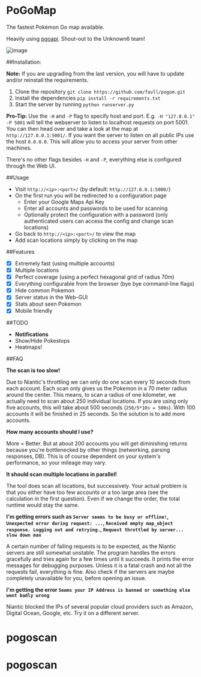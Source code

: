 # PoGoMap
The fastest Pokémon Go map available.

Heavily using [pgoapi](https://github.com/keyphact/pgoapi). Shout-out to the Unknown6 team!

![image](https://cloud.githubusercontent.com/assets/1723176/17482369/bf3df2b2-5d81-11e6-904e-edfd496702dc.png)

##Installation:

**Note:** If you are upgrading from the last version, you will have to update and/or reinstall the requirements.

1. Clone the repository `git clone https://github.com/favll/pogom.git`
2. Install the dependencies `pip install -r requirements.txt`
3. Start the server by running `python runserver.py`

**Pro-Tip:** Use the `-H` and `-P` flag to specify host and port. E.g. `-H "127.0.0.1" -P 5001` will tell the webserver to listen to localhost requests on port 5001. You can then head over and take a look at the map at `http://127.0.0.1:5001/`. If you want the server to listen on all public IPs use the host `0.0.0.0`. This will allow you to access your server from other machines.

There's no other flags besides  `-H` and `-P`, everything else is configured through the Web UI.

##Usage

 - Visit `http://<ip>:<port>/` (by default: `http://127.0.0.1:5000/`)
 - On the first run you will be redirected to a configuration page
   - Enter your Google Maps Api Key
   - Enter all accounts and passwords to be used for scanning
   - Optionally protect the configuration with a password (only authenticated users can access the config and change scan locations)
 - Go back to `http://<ip>:<port>/` to view the map
 - Add scan locations simply by clicking on the map

##Features
- [x] Extremely fast (using multiple accounts)
- [x] Multiple locations
- [x] Perfect coverage (using a perfect hexagonal grid of radius 70m)
- [x] Everything configurable from the browser (bye bye command-line flags)
- [x] Hide common Pokemon
- [x] Server status in the Web-GUI
- [x] Stats about seen Pokemon
- [x] Mobile friendly

##TODO
- **Notifications**
- Show/Hide Pokestops
- Heatmaps!

##FAQ

**The scan is too slow!**

Due to Niantic's throttling we can only do one scan every 10 seconds from each account. Each scan only gives us the Pokemon in a 70 meter radius around the center. This means, to scan a radius of one kilometer, we actually need to scan about 250 individual locations. If you are using only five accounts, this will take about 500 seconds (`250/5*10s = 500s`). With 100 accounts it will be finished in 25 seconds. So the solution is to add more accounts.

**How many accounts should I use?**

More = Better. But at about 200 accounts you will get diminishing returns because you're bottlenecked by other things (networking, parsing responses, DB). This is of course dependent on your system's performance, so your mileage may vary.

**It should scan multiple locations in parallel!**

The tool does scan all locations, but successively. Your actual problem is that you either have too few accounts or a too large area (see the calculation in the first question). Even if we change the order, the total runtime would stay the same. 

**I'm getting errors such as `Server seems to be busy or offline!`, `Unexpected error during request: ...`, `Received empty map_object response. Logging out and retrying.`, `Request throttled by server... slow down man`**

A certain number of failing requests is to be expected, as the Niantic servers are still somewhat unstable. The program handles the errors gracefully and tries again for a few times until it succeeds. It prints the error messages for debugging purposes. Unless it is a fatal crash and not all the requests fail, everything is fine. Also check if the servers are maybe completely unavailable for you, before opening an issue. 

**I'm getting the error `Seems your IP Address is banned or something else went badly wrong`**

Niantic blocked the IPs of several popular cloud providers such as Amazon, Digital Ocean, Google, etc. Try it on a different server.





# pogoscan
# pogoscan
